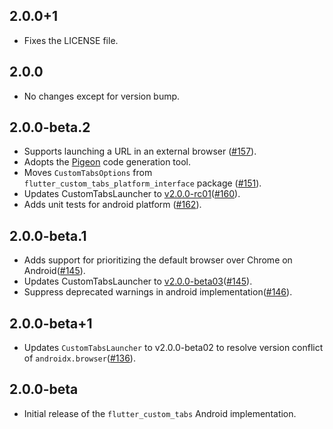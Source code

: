 ## 2.0.0+1

- Fixes the LICENSE file.

## 2.0.0

- No changes except for version bump.

## 2.0.0-beta.2

- Supports launching a URL in an external browser ([#157](https://github.com/droibit/flutter_custom_tabs/pull/157)).
- Adopts the [Pigeon](https://pub.dev/packages/pigeon) code generation tool.
- Moves `CustomTabsOptions` from `flutter_custom_tabs_platform_interface` package ([#151](https://github.com/droibit/flutter_custom_tabs/pull/151)).
- Updates CustomTabsLauncher to [v2.0.0-rc01](https://github.com/droibit/CustomTabsLauncher/releases/tag/2.0.0-rc01)([#160](https://github.com/droibit/flutter_custom_tabs/pull/160)).
- Adds unit tests for android platform ([#162](https://github.com/droibit/flutter_custom_tabs/pull/162)).


## 2.0.0-beta.1

- Adds support for prioritizing the default browser over Chrome on Android([#145](https://github.com/droibit/flutter_custom_tabs/pull/145)).
- Updates CustomTabsLauncher to [v2.0.0-beta03](https://github.com/droibit/CustomTabsLauncher/releases/tag/2.0.0-beta03)([#145](https://github.com/droibit/flutter_custom_tabs/pull/145)).
- Suppress deprecated warnings in android implementation([#146](https://github.com/droibit/flutter_custom_tabs/pull/146)).

## 2.0.0-beta+1

- Updates `CustomTabsLauncher` to v2.0.0-beta02 to resolve version conflict of `androidx.browser`([#136](https://github.com/droibit/flutter_custom_tabs/issues/136)).

## 2.0.0-beta

- Initial release of the `flutter_custom_tabs` Android implementation.